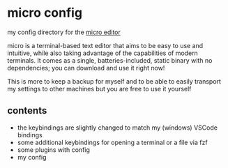 # micro config

my config directory for the [micro editor](https://github.com/zyedidia/micro)

micro is a terminal-based text editor that aims to be easy to use and intuitive, while also taking advantage of the capabilities of modern terminals. It comes as a single, batteries-included, static binary with no dependencies; you can download and use it right now!

This is more to keep a backup for myself and to be able to easily transport my settings to other machines but you are free to use it yourself

## contents

* the keybindings are slightly changed to match my (windows) VSCode bindings
* some additional keybindings for opening a terminal or a file via fzf
* some plugins with config
* my config 
